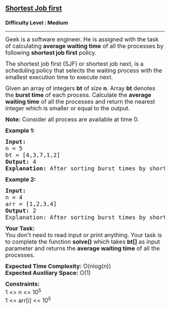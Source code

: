 <h2><a href="https://practice.geeksforgeeks.org/problems/shortest-job-first/1?page=1&sortBy=accuracy">Shortest Job first</a></h2><h3>Difficulty Level : Medium</h3><hr><div class="problems_problem_content__Xm_eO" bis_skin_checked="1"><p><span style="font-size: 18px;">Geek is a software engineer. He is assigned with the task of calculating <strong>average waiting time</strong> of all the processes by following <strong>shortest job first</strong> policy.</span></p>
<p><span style="font-size: 18px;">The shortest job first (SJF) or shortest job next, is a scheduling policy that selects the waiting process with the smallest execution time to execute next.</span></p>
<p><span style="font-size: 18px;">Given an array of integers <strong>bt</strong> of size <strong>n</strong>. Array <strong>bt</strong> denotes the <strong>burst time</strong> of each process. Calculate the <strong>average waiting time</strong> of all the processes and return the&nbsp;nearest integer which is smaller or equal to the output.</span></p>
<p><span style="font-size: 18px;"><strong>Note:</strong> Consider all process are available at time 0.</span></p>
<p><span style="font-size: 18px;"><strong>Example 1:</strong></span></p>
<pre><span style="font-size: 18px;"><strong>Input:</strong>
n = 5
bt = [4,3,7,1,2]
<strong>Output: </strong>4
<strong>Explanation:</strong> After sorting burst times by shortest job policy, calculated average waiting time is 4.</span></pre>
<p><span style="font-size: 18px;"><strong>Example 2:</strong></span></p>
<pre><span style="font-size: 18px;"><strong>Input:</strong>
n = 4
arr = [1,2,3,4]
<strong>Output: </strong>2
Explanation: After sorting burst times by shortest job policy, calculated average waiting time is 2.</span>
</pre>
<p><span style="font-size: 18px;"><strong>Your Task:</strong><br>You don't need to read input or print anything. Your task is to complete the function <strong>solve()</strong> which takes <strong>bt</strong><strong>[]</strong>&nbsp;as input parameter&nbsp;and returns the <strong>average waiting time</strong>&nbsp;of all the processes.</span></p>
<p><span style="font-size: 18px;"><strong>Expected Time Complexity:</strong> O(nlog(n))<br><strong>Expected Auxiliary Space:</strong> O(1)</span></p>
<p><span style="font-size: 18px;"><strong>Constraints:</strong><br>1 &lt;= n &lt;= 10<sup>5</sup></span><br><span style="font-size: 18px;">1 &lt;= arr[i] &lt;= 10<sup>5</sup></span></p></div>